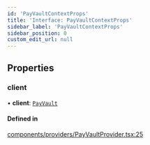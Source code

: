 ```yaml
---
id: 'PayVaultContextProps'
title: 'Interface: PayVaultContextProps'
sidebar_label: 'PayVaultContextProps'
sidebar_position: 0
custom_edit_url: null
---
```


## Properties

### client

• **client**: [`PayVault`](../classes/PayVault.md)

#### Defined in

[components/providers/PayVaultProvider.tsx:25](https://github.com/Project-Krypto/ReactPayVault/blob/f4a2766/src/lib/components/providers/PayVaultProvider.tsx#L25)
